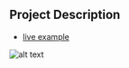 ## Project Description

* [live example](https://learning-zone.github.io/website-templates/grass_stains/)

![alt text](https://github.com/learning-zone/Website-Templates/blob/master/assets/grass_stains.png "grass_stains")
